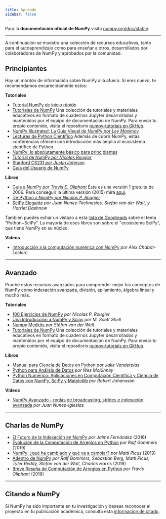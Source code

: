 ```yaml
---
title: Aprende
sidebar: false
---
```


Para la **documentación oficial de NumPy** visita [numpy.org/doc/stable](https://numpy.org/doc/stable).

***

A continuación se muestra una colección de recursos educativos, tanto para el autoaprendizaje como para enseñar a otros, desarrollados por colaboradores de NumPy y aprobados por la comunidad.

## Principiantes

Hay un montón de información sobre NumPy allá afuera. Si eres nuevo, te recomendamos encarecidamente estos:

<i class="fas fa-chalkboard"></i> **Tutoriales**

* [Tutorial NumPy de inicio rápido](https://numpy.org/devdocs/user/quickstart.html)
* [Tutoriales de NumPy](https://numpy.org/numpy-tutorials) Una colección de tutoriales y materiales educativos en formato de cuadernos Jupyter desarrollados y mantenidos por el equipo de documentación de NumPy. Para enviar tu propio contenido, visita el repositorio [numpy-tutorials en GitHub](https://github.com/numpy/numpy-tutorials).
* [NumPy Illustrated: La Guía Visual de NumPy *por Lev Maximov*](https://betterprogramming.pub/3b1d4976de1d?sk=57b908a77aa44075a49293fa1631dd9b)
* [Lecturas de Python Científico](https://scipy-lectures.org/) Además de cubrir NumPy, estas conferencias ofrecen una introducción más amplia al ecosistema científico de Python.
* [NumPy: lo absolutamente básico para principiantes](https://numpy.org/devdocs/user/absolute_beginners.html)
* [Tutorial de NumPy *por Nicolas Rougier*](https://github.com/rougier/numpy-tutorial)
* [Stanford CS231 *por Justin Johnson*](http://cs231n.github.io/python-numpy-tutorial/)
* [Guía del Usuario de NumPy](https://numpy.org/devdocs)

<i class="fas fa-book"></i> **Libros**

* [Guía a NumPy *por Travis E. Oliphant*](https://web.mit.edu/dvp/Public/numpybook.pdf) Ésta es una versión 1 gratuita de 2006. Para conseguir la última versión (2015) mira [aquí](https://www.barnesandnoble.com/w/guide-to-numpy-travis-e-oliphant-phd/1122853007).
* [De Python a NumPy *por Nicolas P. Rougier*](https://www.labri.fr/perso/nrougier/from-python-to-numpy/)
* [SciPy Elegante](https://www.amazon.com/Elegant-SciPy-Art-Scientific-Python/dp/1491922877) *por Juan Nunez-Technesias, Stefan van der Walt, y Harriet Dashnow*

También puedes echar un vistazo a esta [lista de Goodreads](https://www.goodreads.com/shelf/show/python-scipy) sobre el tema "Python+SciPy". La mayoría de esos libros son sobre el "ecosistema SciPy", que tiene NumPy en su núcleo.

<i class="far fa-file-video"></i> **Videos**

* [Introducción a la computación numérica con NumPy](http://youtu.be/ZB7BZMhfPgk) *por Alex Chabot-Leclerc*

***

## Avanzado

Pruebe estos recursos avanzados para comprender mejor los conceptos de NumPy como indexación avanzada, división, apilamiento, álgebra lineal y mucho más.

<i class="fas fa-chalkboard"></i> **Tutoriales**

* [100 Ejercicios de NumPy](http://www.labri.fr/perso/nrougier/teaching/numpy.100/index.html) *por Nicolas P. Rougier*
* [Una Introducción a NumPy y Scipy](https://engineering.ucsb.edu/~shell/che210d/numpy.pdf) *por M. Scott Shell*
* [Numpy Medkits](http://mentat.za.net/numpy/numpy_advanced_slides/) *por Stéfan van der Walt*
* [Tutoriales de NumPy](https://numpy.org/numpy-tutorials) Una colección de tutoriales y materiales educativos en formato de cuadernos Jupyter desarrollados y mantenidos por el equipo de documentación de NumPy. Para enviar tu propio contenido, visita el repositorio [numpy-tutorials en GitHub](https://github.com/numpy/numpy-tutorials).

<i class="fas fa-book"></i> **Libros**

* [Manual para Ciencia de Datos en Python](https://www.amazon.com/Python-Data-Science-Handbook-Essential/dp/1491912057) *por Jake Vanderplas*
* [Python para Análisis de Datos](https://www.amazon.com/Python-Data-Analysis-Wrangling-Ipython/dp/1491957662) *por Wes McKinney*
* [Python Numérico: Aplicaciones en Computación Científica y Ciencia de Datos con NumPy, SciPy y Matplotlib](https://www.amazon.com/Numerical-Python-Scientific-Applications-Matplotlib/dp/1484242459) *por Robert Johansson*

<i class="far fa-file-video"></i> **Videos**

* [NumPy Avanzado - reglas de broadcasting, strides e indexación avanzada](https://www.youtube.com/watch?v=cYugp9IN1-Q) *por Juan Nunez-Iglesias*

***

## Charlas de NumPy

* [El Futuro de la Indexación en NumPy](https://www.youtube.com/watch?v=o0EacbIbf58) *por Jaime Fernández* (2016)
* [Evolución de la Computación de Arreglos en Python](https://www.youtube.com/watch?v=HVLPJnvInzM&t=10s) *por Ralf Gommers* (2019)
* [NumPy: ¿qué ha cambiado y qué va a cambiar?](https://www.youtube.com/watch?v=YFLVQFjRmPY) *por Matti Picus* (2019)
* [Adentro de NumPy](https://www.youtube.com/watch?v=dBTJD_FDVjU) *por Ralf Gommers, Sebastian Berg, Matti Picus, Tyler Reddy, Stefan van der Walt, Charles Harris* (2019)
* [Breve Reseña de Computación de Arreglos en Python](https://www.youtube.com/watch?v=f176j2g2eNc) *por Travis Oliphant* (2019)

***

## Citando a NumPy

Si NumPy ha sido importante en tu investigación y deseas reconocer el proyecto en tu publicación académica, consulta esta [información de citado](/citing-numpy).
